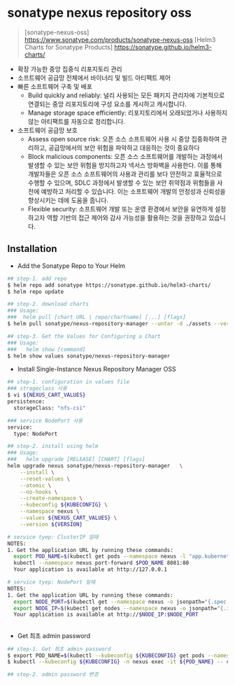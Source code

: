 # sonatype nexus repository oss

> [sonatype-nexus-oss] https://www.sonatype.com/products/sonatype-nexus-oss
> [Helm3 Charts for Sonatype Products] https://sonatype.github.io/helm3-charts/

- 확장 가능한 중앙 집중식 리포지토리 관리
- 소프트웨어 공급망 전체에서 바이너리 및 빌드 아티팩트 제어
- 빠른 소프트웨어 구축 및 배포
  - Build quickly and reliably: 널리 사용되는 모든 패키지 관리자에 기본적으로 연결되는 중앙 리포지토리에 구성 요소를 게시하고 캐시합니다.
  - Manage storage space efficiently: 리포지토리에서 오래되었거나 사용하지 않는 아티팩트를 자동으로 정리합니다.
- 소프트웨어 공급망 보호
  - Assess open source risk: 오픈 소스 소프트웨어 사용 시 중앙 집중화하여 관리하고, 공급망에서의 보안 위험을 파악하고 대응하는 것이 중요하다
  - Block malicious components: 오픈 소스 소프트웨어를 개발하는 과정에서 발생할 수 있는 보안 위험을 방지하고자 넥서스 방화벽을 사용한다. 이를 통해 개발자들은 오픈 소스 소프트웨어의 사용과 관리를 보다 안전하고 효율적으로 수행할 수 있으며, SDLC 과정에서 발생할 수 있는 보안 취약점과 위험들을 사전에 예방하고 처리할 수 있습니다.
    이는 소프트웨어 개발의 안정성과 신뢰성을 향상시키는 데에 도움을 줍니다.
  - Flexible security: 소프트웨어 개발 또는 운영 환경에서 보안을 유연하게 설정하고자 역할 기반의 접근 제어와 감사 가능성을 활용하는 것을 권장하고 있습니다.

## Installation

- Add the Sonatype Repo to Your Helm
```sh
## step-1. add repo
$ helm repo add sonatype https://sonatype.github.io/helm3-charts/
$ helm repo update

## step-2. download charts
### Usage:
###  helm pull [chart URL | repo/chartname] [...] [flags]
$ helm pull sonatype/nexus-repository-manager --untar -d ./assets --version ${VERSION}

## step-3. Get the Values for Configuring a Chart
### Usage:
###   helm show [command]
$ helm show values sonatype/nexus-repository-manager
```

- Install Single-Instance Nexus Repository Manager OSS
```sh
## step-1. configuration in values file
### strageclass 사용
$ vi ${NEXUS_CART_VALUES}
persistence:
  storageClass: "nfs-csi"

### service NodePort 사용
service:
  type: NodePort

## step-2. install using helm
### Usage:
###   helm upgrade [RELEASE] [CHART] [flags]
helm upgrade nexus sonatype/nexus-repository-manager   \
    --install \
    --reset-values \
    --atomic \
    --no-hooks \
    --create-namespace \
    --kubeconfig ${KUBECONFIG} \
    --namespace nexus \
    --values ${NEXUS_CART_VALUES} \
    --version ${VERSION}

# service tyep: ClusterIP 일때
NOTES:
1. Get the application URL by running these commands:
  export POD_NAME=$(kubectl get pods --namespace nexus -l "app.kubernetes.io/name=nexus-repository-manager,app.kubernetes.io/instance=nexus" -o jsonpath="{.items[0].metadata.name}")
  kubectl --namespace nexus port-forward $POD_NAME 8081:80
  Your application is available at http://127.0.0.1

# service tyep: NodePort 일때
NOTES:
1. Get the application URL by running these commands:
  export NODE_PORT=$(kubectl get --namespace nexus -o jsonpath="{.spec.ports[0].nodePort}" services nexus-nexus-repository-manager)
  export NODE_IP=$(kubectl get nodes --namespace nexus -o jsonpath="{.items[0].status.addresses[0].address}")
  Your application is available at http://$NODE_IP:$NODE_PORT
```

## 
- Get 최초 admin password
```sh
## step-1. Get 최초 admin password
$ export POD_NAME=$(kubectl --kubeconfig ${KUBECONFIG} get pods --namespace nexus -l "app.kubernetes.io/name=nexus-repository-manager,app.kubernetes.io/instance=nexus" -o jsonpath="{.items[0].metadata.name}")
$ kubectl --kubeconfig ${KUBECONFIG} -n nexus exec -it ${POD_NAME} -- cat /nexus-data/admin.password

## step-2. admin password 변경
```

